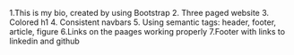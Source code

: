 1.This is my bio, created by using Bootstrap
2. Three paged website
3. Colored h1
4. Consistent navbars
5. Using semantic tags: header, footer, article, figure
6.Links on the paages working properly
7.Footer with links to linkedin and github
